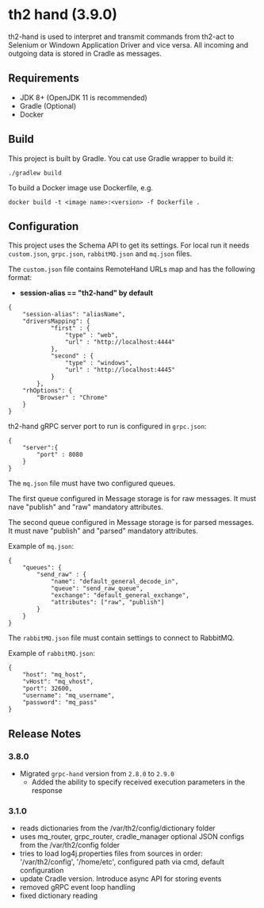 # th2 hand (3.9.0)

th2-hand is used to interpret and transmit commands from th2-act to Selenium or Windown Application Driver and vice versa.
All incoming and outgoing data is stored in Cradle as messages.

## Requirements

* JDK 8+ (OpenJDK 11 is recommended)
* Gradle (Optional)
* Docker

## Build

This project is built by Gradle.
You cat use Gradle wrapper to build it:
``` shell script
./gradlew build
```
To build a Docker image use Dockerfile, 
e.g.
``` shell script
docker build -t <image name>:<version> -f Dockerfile .
``` 

## Configuration

This project uses the Schema API to get its settings.
For local run it needs `custom.json`, `grpc.json`, `rabbitMQ.json` and `mq.json` files.

The `custom.json` file contains RemoteHand URLs map and has the following format:
- **session-alias == "th2-hand" by default**
```
{
    "session-alias": "aliasName",
	"driversMapping": {
			"first" : {
				"type" : "web",
				"url" : "http://localhost:4444"
			},
			"second" : {
				"type" : "windows",
				"url" : "http://localhost:4445"
			}
		},
	"rhOptions": {
		"Browser" : "Chrome"
	}
}
```

th2-hand gRPC server port to run is configured in `grpc.json`:
```
{
	"server":{
		"port" : 8080
	}
}
```

The `mq.json` file must have two configured queues. 

The first queue configured in Message storage is for raw messages. It must nave "publish" and "raw" mandatory attributes. 

The second queue configured in Message storage is for parsed messages. It must nave "publish" and "parsed" mandatory attributes.

Example of `mq.json`:
```
{
	"queues": {
		"send_raw" : {
			"name": "default_general_decode_in",
			"queue": "send_raw_queue",
			"exchange": "default_general_exchange",
			"attributes": ["raw", "publish"]
		}
	}
}
```

The `rabbitMQ.json` file must contain settings to connect to RabbitMQ.

Example of `rabbitMQ.json`:
```
{
	"host": "mq_host",
	"vHost": "mq_vhost",
	"port": 32600,
	"username": "mq_username",
	"password": "mq_pass"
}
```

## Release Notes

### 3.8.0
+ Migrated `grpc-hand` version from `2.8.0` to `2.9.0`
  + Added the ability to specify received execution parameters in the response

### 3.1.0

+ reads dictionaries from the /var/th2/config/dictionary folder
+ uses mq_router, grpc_router, cradle_manager optional JSON configs from the /var/th2/config folder
+ tries to load log4j.properties files from sources in order: '/var/th2/config', '/home/etc', configured path via cmd, default configuration
+ update Cradle version. Introduce async API for storing events
+ removed gRPC event loop handling
+ fixed dictionary reading